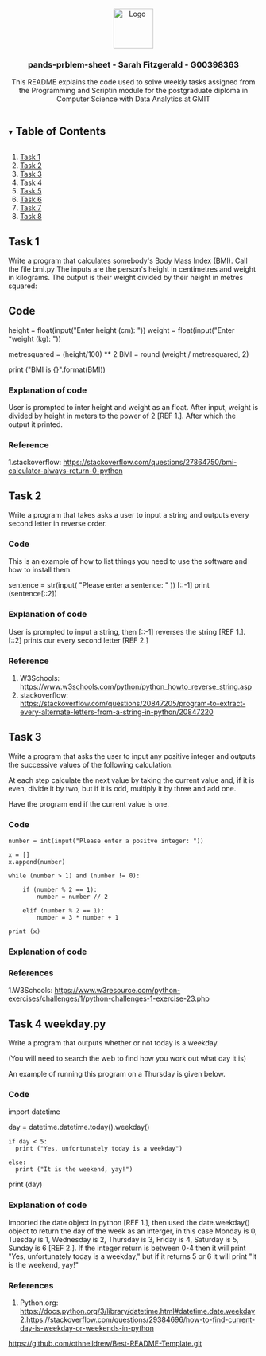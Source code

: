 <!--
*** Thanks for checking out the Best-README-Template. If you have a suggestion
*** that would make this better, please fork the repo and create a pull request
*** or simply open an issue with the tag "enhancement".
*** Thanks again! Now go create something AMAZING! :D
***
***
***
*** To avoid retyping too much info. Do a search and replace for the following:
*** github_username, repo_name, twitter_handle, email, project_title, project_description
-->



<!-- PROJECT SHIELDS -->
<!--
*** I'm using markdown "reference style" links for readability.
*** Reference links are enclosed in brackets [ ] instead of parentheses ( ).
*** See the bottom of this document for the declaration of the reference variables
*** for contributors-url, forks-url, etc. This is an optional, concise syntax you may use.
*** https://www.markdownguide.org/basic-syntax/#reference-style-links


<!-- PROJECT LOGO -->
<br />
<p align="center">
  <a href="https://github.com/github_username/repo_name">
    <img src="images/logo.png" alt="Logo" width="80" height="80">
  </a>

  <h3 align="center">pands-prblem-sheet - Sarah Fitzgerald - G00398363</h3>

  <p align="center">
    This README explains the code used to solve weekly tasks assigned from the Programming and Scriptin module for the postgraduate diploma in Computer Science with Data Analytics at GMIT
    <br />
  </p>
</p>



<!-- TABLE OF CONTENTS -->
<details open="open">
  <summary><h2 style="display: inline-block">Table of Contents</h2></summary>
  <ol>
    <li><a href="#Task 1">Task 1</a></li>
    <li><a href="#Task 2">Task 2</a></li>
    <li><a href="#Task 3">Task 3</a></li>
    <li><a href="#Task 4">Task 4</a></li>
    <li><a href="#Task 5">Task 5</a></li>
    <li><a href="#Task 6">Task 6</a></li>
    <li><a href="#Task 7">Task 7</a></li>
    <li><a href="#Task 8">Task 8</a></li>
  </ol>
</details>



<!-- Task 1 -->
## Task 1

Write a program that calculates somebody's Body Mass Index (BMI). Call the file bmi.py The inputs are the person's height in centimetres and weight in kilograms. The output is their weight divided by their height in metres squared:

## Code

  height = float(input("Enter height (cm): "))
  weight = float(input("Enter *weight (kg): "))

  metresquared = (height/100) ** 2
  BMI = round (weight / metresquared, 2)

  print ("BMI is {}".format(BMI))


### Explanation of code

User is prompted to inter height and weight as an float. After input, weight is divided by height in meters to the power of 2 [REF 1.]. After which the output it printed.

### Reference

1.stackoverflow: https://stackoverflow.com/questions/27864750/bmi-calculator-always-return-0-python

<!-- Taskl 2 -->
## Task 2

Write a program that takes asks a user to input a string and outputs every second letter in reverse order.

### Code

This is an example of how to list things you need to use the software and how to install them.

  sentence = str(input( "Please enter a sentence: " )) [::-1] 
  print (sentence[::2])


### Explanation of code

User is prompted to input a string, then [::-1] reverses the string [REF 1.]. [::2] prints our every second letter [REF 2.]

### Reference
1. W3Schools: https://www.w3schools.com/python/python_howto_reverse_string.asp
2. stackoverflow: https://stackoverflow.com/questions/20847205/program-to-extract-every-alternate-letters-from-a-string-in-python/20847220

<!-- Task 3 -->
## Task 3

Write a program that asks the user to input any positive integer and outputs the successive values of the following calculation.

At each step calculate the next value by taking the current value and, if it is even, divide it by two, but if it is odd, multiply it by three and add one.

Have the program end if the current value is one.

### Code
    number = int(input("Please enter a positve integer: "))

    x = []
    x.append(number)

    while (number > 1) and (number != 0):

        if (number % 2 == 1):
            number = number // 2

        elif (number % 2 == 1):
            number = 3 * number + 1

    print (x)

### Explanation of code

### References
1.W3Schools: https://www.w3resource.com/python-exercises/challenges/1/python-challenges-1-exercise-23.php


<!-- Task 4 -->
## Task 4 weekday.py

Write a program that outputs whether or not today is a weekday.

(You will need to search the web to find how you work out what day it is)

An example of running this program on a Thursday is given below.

### Code

  import datetime

  day = datetime.datetime.today().weekday()

    if day < 5:
      print ("Yes, unfortunately today is a weekday")

    else:
      print ("It is the weekend, yay!")

  print (day)

### Explanation of code
Imported the date object in python [REF 1.], then used the date.weekday() object to return the day of the week as an interger, in this case Monday is 0, Tuesday is 1, Wednesday is 2, Thursday is 3, Friday is 4, Saturday is 5, Sunday is 6 [REF 2.]. If the integer return is between 0-4 then it will print "Yes, unfortunately today is a weekday," but if it returns 5 or 6 it will print "It is the weekend, yay!"

### References
1. Python.org: https://docs.python.org/3/library/datetime.html#datetime.date.weekday
2.https://stackoverflow.com/questions/29384696/how-to-find-current-day-is-weekday-or-weekends-in-python



https://github.com/othneildrew/Best-README-Template.git